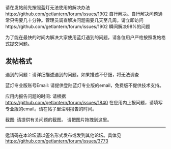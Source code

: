 请在发帖前先按照蓝灯无法使用的解决办法 https://github.com/getlantern/forum/issues/1902 自行解决。自行解决问题通常只需要几十分钟。管理员调查解决问题需要几天至几周。请立即访问https://github.com/getlantern/forum/issues/1902 瞬间解决98%的问题

为了能在最快的时间内解决大家使用蓝灯遇到的问题，请各位用户严格按照发帖格式提交问题。

## 发帖格式
遇到的问题：请详细描述遇到的问题。如果描述不仔细，将无法调查

蓝灯专业版账号Email:  请提供登陆蓝灯专业版的email，免费版不提供技术支持。

应用内报告问题的时间:  请根据 https://github.com/getlantern/forum/issues/1840 在应用内上报问题，请填写专业版的email。请在帖子里注明报告的时间。

截图: 请提供有关问题的截图。 请把图片拖拽到这里。


----
邀请码在本论坛请以签名形式发布或发到其他论坛。具体见 https://github.com/getlantern/forum/issues/3773




